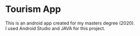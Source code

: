 # Tourism App

This is an android app created for my masters degree (2020).
<br>I used Android Studio and JAVA for this project.
